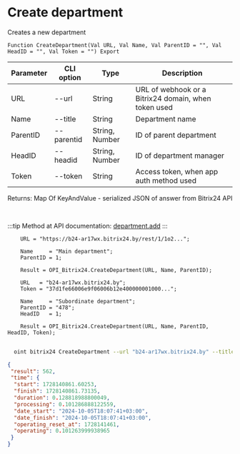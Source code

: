 ﻿---
sidebar_position: 1
---

# Create department
 Creates a new department



`Function CreateDepartment(Val URL, Val Name, Val ParentID = "", Val HeadID = "", Val Token = "") Export`

  | Parameter | CLI option | Type | Description |
  |-|-|-|-|
  | URL | --url | String | URL of webhook or a Bitrix24 domain, when token used |
  | Name | --title | String | Department name |
  | ParentID | --parentid | String, Number | ID of parent department |
  | HeadID | --headid | String, Number | ID of department manager |
  | Token | --token | String | Access token, when app auth method used |

  
  Returns:  Map Of KeyAndValue - serialized JSON of answer from Bitrix24 API

<br/>

:::tip
Method at API documentation: [department.add](https://dev.1c-bitrix.ru/rest_help/departments/department_add.php)
:::
<br/>


```bsl title="Code example"
    URL = "https://b24-ar17wx.bitrix24.by/rest/1/1o2...";

    Name     = "Main department";
    ParentID = 1;

    Result = OPI_Bitrix24.CreateDepartment(URL, Name, ParentID);

    URL   = "b24-ar17wx.bitrix24.by";
    Token = "37d1fe66006e9f06006b12e400000001000...";

    Name     = "Subordinate department";
    ParentID = "478";
    HeadID   = 1;

    Result = OPI_Bitrix24.CreateDepartment(URL, Name, ParentID, HeadID, Token);
```



```sh title="CLI command example"
    
  oint bitrix24 CreateDepartment --url "b24-ar17wx.bitrix24.by" --title "Subordinate department" --parentid "68" --headid "1" --token "fe3fa966006e9f06006b12e400000001000..."

```

```json title="Result"
{
 "result": 562,
 "time": {
  "start": 1728140861.60253,
  "finish": 1728140861.73135,
  "duration": 0.128818988800049,
  "processing": 0.101286888122559,
  "date_start": "2024-10-05T18:07:41+03:00",
  "date_finish": "2024-10-05T18:07:41+03:00",
  "operating_reset_at": 1728141461,
  "operating": 0.101263999938965
 }
}
```

